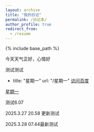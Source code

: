 ```yaml
---
layout: archive
title: "我的日记"
permalink: /日记本/
author_profile: true
redirect_from:
  - /resume
---
```


{% include base_path %}


今天天气正好，心情好


测试测试


- title: "星期一"
    url: "/星期一"
[访问百度](https://www.baidu.com "百度首页")


[星期一](./我的流水账.md)


测试6.07


2025.3.27  20.58 更新测试

2025.3.28  07.44最新测试
